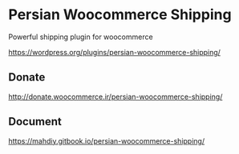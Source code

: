 # Persian Woocommerce Shipping

Powerful shipping plugin for woocommerce

https://wordpress.org/plugins/persian-woocommerce-shipping/

## Donate

http://donate.woocommerce.ir/persian-woocommerce-shipping/

## Document

https://mahdiy.gitbook.io/persian-woocommerce-shipping/
